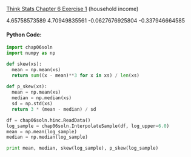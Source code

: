 [Think Stats Chapter 6 Exercise 1](http://greenteapress.com/thinkstats2/html/thinkstats2007.html#toc60) (household income)

4.65758573589 4.70949835561 -0.0627676925804 -0.337946664585

#### Python Code:
```python
import chap06soln
import numpy as np

def skew(xs):
  mean = np.mean(xs)
  return sum((x - mean)**3 for x in xs) / len(xs)
  
def p_skew(xs):
  mean = np.mean(xs)
  median = np.median(xs)
  sd = np.std(xs)
  return 3 * (mean - median) / sd

df = chap06soln.hinc.ReadData()
log_sample = chap06soln.InterpolateSample(df, log_upper=6.0)
mean = np.mean(log_sample)
median = np.median(log_sample)

print mean, median, skew(log_sample), p_skew(log_sample)
```
